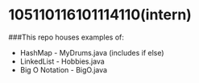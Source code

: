 # 105110116101114110(intern)
###This repo houses examples of:
*   HashMap - MyDrums.java (includes if else)
*   LinkedList - Hobbies.java
*   Big O Notation - BigO.java
